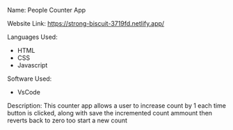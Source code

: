 Name: People Counter App

Website Link:
https://strong-biscuit-3719fd.netlify.app/

Languages Used:

- HTML
- CSS
- Javascript

Software Used: 
- VsCode

Description: This counter app allows a user to increase count by 1 each time button is clicked, along with save the incremented count ammount then reverts back to zero too start a new count